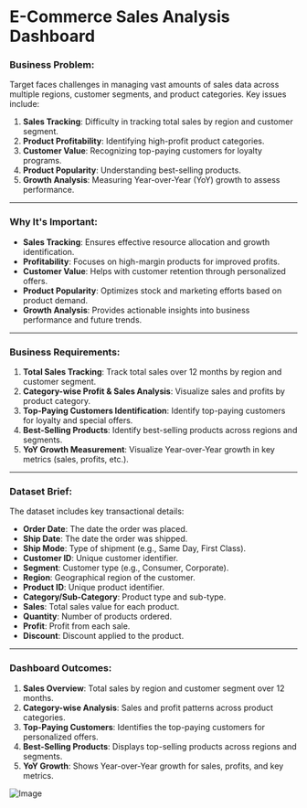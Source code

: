 # E-Commerce Sales Analysis Dashboard 

### Business Problem:
Target faces challenges in managing vast amounts of sales data across multiple regions, customer segments, and product categories. Key issues include:

1. **Sales Tracking**: Difficulty in tracking total sales by region and customer segment.
2. **Product Profitability**: Identifying high-profit product categories.
3. **Customer Value**: Recognizing top-paying customers for loyalty programs.
4. **Product Popularity**: Understanding best-selling products.
5. **Growth Analysis**: Measuring Year-over-Year (YoY) growth to assess performance.

---

### **Why It's Important:**
- **Sales Tracking**: Ensures effective resource allocation and growth identification.
- **Profitability**: Focuses on high-margin products for improved profits.
- **Customer Value**: Helps with customer retention through personalized offers.
- **Product Popularity**: Optimizes stock and marketing efforts based on product demand.
- **Growth Analysis**: Provides actionable insights into business performance and future trends.

---

### **Business Requirements:**
1. **Total Sales Tracking**: Track total sales over 12 months by region and customer segment.
2. **Category-wise Profit & Sales Analysis**: Visualize sales and profits by product category.
3. **Top-Paying Customers Identification**: Identify top-paying customers for loyalty and special offers.
4. **Best-Selling Products**: Identify best-selling products across regions and segments.
5. **YoY Growth Measurement**: Visualize Year-over-Year growth in key metrics (sales, profits, etc.).

---

### **Dataset Brief:**
The dataset includes key transactional details:
- **Order Date**: The date the order was placed.
- **Ship Date**: The date the order was shipped.
- **Ship Mode**: Type of shipment (e.g., Same Day, First Class).
- **Customer ID**: Unique customer identifier.
- **Segment**: Customer type (e.g., Consumer, Corporate).
- **Region**: Geographical region of the customer.
- **Product ID**: Unique product identifier.
- **Category/Sub-Category**: Product type and sub-type.
- **Sales**: Total sales value for each product.
- **Quantity**: Number of products ordered.
- **Profit**: Profit from each sale.
- **Discount**: Discount applied to the product.

---

### **Dashboard Outcomes:**
1. **Sales Overview**: Total sales by region and customer segment over 12 months.
2. **Category-wise Analysis**: Sales and profit patterns across product categories.
3. **Top-Paying Customers**: Identifies the top-paying customers for personalized offers.
4. **Best-Selling Products**: Displays top-selling products across regions and segments.
5. **YoY Growth**: Shows Year-over-Year growth for sales, profits, and key metrics.

![Image](https://github.com/user-attachments/assets/11f75695-2861-49f6-ae56-d9e5174004bd)
